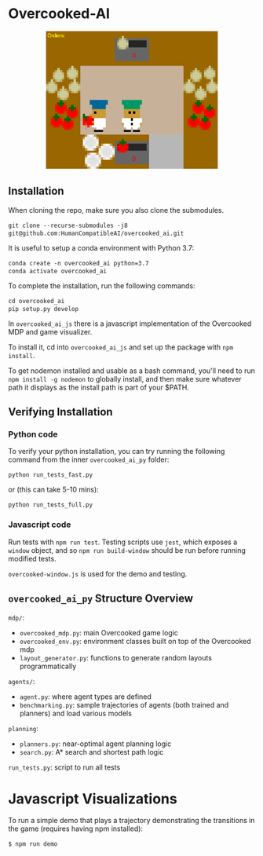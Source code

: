 # Overcooked-AI
<p align="center">
<img src="overcooked_ai_js/images/screenshot.png" width="350">
</p>

## Installation

When cloning the repo, make sure you also clone the submodules.

```
git clone --recurse-submodules -j8 git@github.com:HumanCompatibleAI/overcooked_ai.git
```

It is useful to setup a conda environment with Python 3.7:

```
conda create -n overcooked_ai python=3.7
conda activate overcooked_ai
```

To complete the installation, run the following commands:

```
cd overcooked_ai
pip setup.py develop
```

In `overcooked_ai_js` there is a javascript implementation of the Overcooked MDP and game visualizer.

To install it, cd into `overcooked_ai_js` and set up the package with `npm install`.

To get nodemon installed and usable as a bash command, you'll need to run `npm install -g nodemon` to globally install, and then make sure whatever path it displays as the install path is part of your $PATH. 

## Verifying Installation

### Python code

To verify your python installation, you can try running the following command from the inner `overcooked_ai_py` folder:

```
python run_tests_fast.py
```

or (this can take 5-10 mins):
```
python run_tests_full.py
```

### Javascript code

Run tests with `npm run test`. Testing scripts use `jest`, which exposes a `window` object, and so
`npm run build-window` should be run before running modified tests.

`overcooked-window.js` is used for the demo and testing.

## `overcooked_ai_py` Structure Overview

`mdp/`:
- `overcooked_mdp.py`: main Overcooked game logic
- `overcooked_env.py`: environment classes built on top of the Overcooked mdp
- `layout_generator.py`: functions to generate random layouts programmatically

`agents/`:
- `agent.py`: where agent types are defined
- `benchmarking.py`: sample trajectories of agents (both trained and planners) and load various models

`planning`:
- `planners.py`: near-optimal agent planning logic
- `search.py`: A* search and shortest path logic

`run_tests.py`: script to run all tests

# Javascript Visualizations

To run a simple demo that plays a trajectory demonstrating the
transitions in the game (requires having npm installed):

```
$ npm run demo
```


